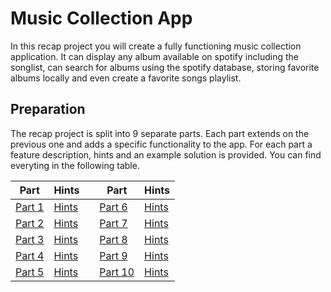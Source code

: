 # Music Collection App

In this recap project you will create a fully functioning music collection application. It can display any album available on spotify including the songlist, can search for albums using the spotify database, storing favorite albums locally and even create a favorite songs playlist.

## Preparation

The recap project is split into 9 separate parts. Each part extends on the previous one and adds a specific functionality to the app. For each part a feature description, hints and an example solution is provided. You can find everyting in the following table.

| Part                         | Hints                      |     | Part                           | Hints                       |
| ---------------------------- | -------------------------- | --- | ------------------------------ | --------------------------- |
| [Part 1](./part-1/readme.md) | [Hints](./part-1/hints.md) |     | [Part 6](./part-6/readme.md)   | [Hints](./part-6/hints.md)  |
| [Part 2](./part-2/readme.md) | [Hints](./part-2/hints.md) |     | [Part 7](./part-7/readme.md)   | [Hints](./part-7/hints.md)  |
| [Part 3](./part-3/readme.md) | [Hints](./part-3/hints.md) |     | [Part 8](./part-8/readme.md)   | [Hints](./part-8/hints.md)  |
| [Part 4](./part-4/readme.md) | [Hints](./part-4/hints.md) |     | [Part 9](./part-9/readme.md)   | [Hints](./part-9/hints.md)  |
| [Part 5](./part-5/readme.md) | [Hints](./part-5/hints.md) |     | [Part 10](./part-10/readme.md) | [Hints](./part-10/hints.md) |

